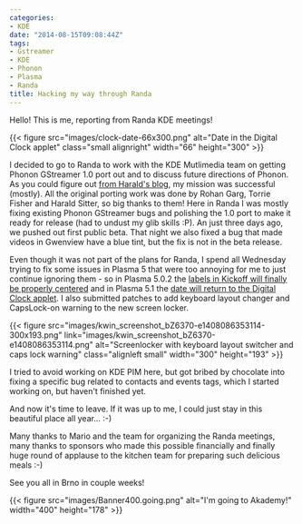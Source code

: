```yaml
---
categories:
- KDE
date: "2014-08-15T09:08:44Z"
tags:
- Gstreamer
- KDE
- Phonon
- Plasma
- Randa
title: Hacking my way through Randa
---
```


Hello! This is me, reporting from Randa KDE meetings!

{{< figure src="images/clock-date-66x300.png" alt="Date in the Digital Clock applet" class="small alignright" width="66" height="300" >}}

I decided to go to Randa to work with the KDE Mutlimedia team on getting Phonon GStreamer 1.0 port out and to discuss future directions of Phonon. As you could figure out [from Harald's blog](http://apachelog.wordpress.com/2014/08/12/phonon-gstreamer-vlc-4-8-beta/), my mission was successful (mostly). All the original porting work was done by Rohan Garg, Torrie Fisher and Harald Sitter, so big thanks to them! Here in Randa I was mostly fixing existing Phonon GStreamer bugs and polishing the 1.0 port to make it ready for release (had to undust my glib skills :P). An just three days ago, we pushed out first public beta. That night we also fixed a bug that made videos in Gwenview have a blue tint, but the fix is not in the beta release.

Even though it was not part of the plans for Randa, I spend all Wednesday trying to fix some issues in Plasma 5 that were too annoying for me to just continue ignoring them - so in Plasma 5.0.2 the [labels in Kickoff will finally be properly centered](https://bugs.kde.org/show_bug.cgi?id=336705) and in Plasma 5.1 the [date will return to the Digital Clock applet](https://bugs.kde.org/show_bug.cgi?id=335006). I also submitted patches to add keyboard layout changer and CapsLock-on warning to the new screen locker.

{{< figure src="images/kwin_screenshot_bZ6370-e1408086353114-300x193.png" link="images/kwin_screenshot_bZ6370-e1408086353114.png" alt="Screenlocker with keyboard layout switcher and caps lock warning" class="alignleft small" width="300" height="193" >}} 

I tried to avoid working on KDE PIM here, but got bribed by chocolate into fixing a specific bug related to contacts and events tags, which I started working on, but haven't finished yet.

And now it's time to leave. If it was up to me, I could just stay in this beautiful place all year... :-)

Many thanks to Mario and the team for organizing the Randa meetings, many thanks to sponsors who made this possible financially and finally huge round of applause to the kitchen team for preparing such delicious meals :-)

See you all in Brno in couple weeks!

{{< figure src="images/Banner400.going.png" alt="I'm going to Akademy!" width="400" height="178" >}}
